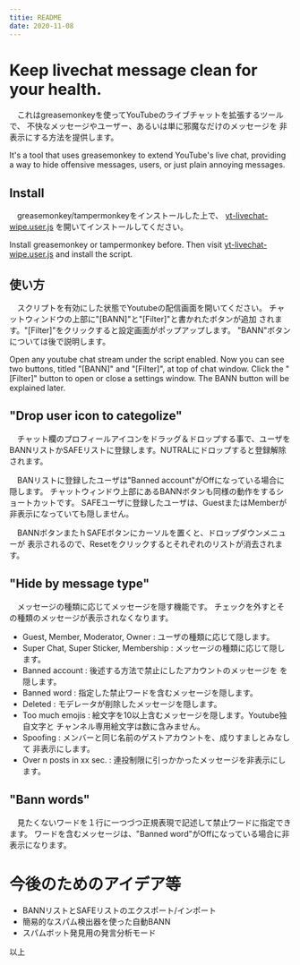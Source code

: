 ```yaml
---
titie: README
date: 2020-11-08
---
```


# Keep livechat message clean for your health.

　これはgreasemonkeyを使ってYouTubeのライブチャットを拡張するツールで、
不快なメッセージやユーザー、あるいは単に邪魔なだけのメッセージを
非表示にする方法を提供します。

It's a tool that uses greasemonkey to extend YouTube's live chat, providing
a way to hide offensive messages, users, or just plain annoying messages.


## Install

　greasemonkey/tampermonkeyをインストールした上で、
[yt-livechat-wipe.user.js](https://github.com/seagull-kamome/yt-livechat-wipe/raw/main/yt-livechat-wipe.user.js)
を開いてインストールしてください。

Install greasemonkey or tampermonkey before. Then visit
[yt-livechat-wipe.user.js](https://github.com/seagull-kamome/yt-livechat-wipe/raw/main/yt-livechat-wipe.user.js)
and install the script.


## 使い方

　スクリプトを有効にした状態でYoutubeの配信画面を開いてください。
チャットウィンドウの上部に"[BANN]"と"[Filter]"と書かれたボタンが追加
されます。"[Filter]"をクリックすると設定画面がポップアップします。
"BANN"ボタンについては後で説明します。

Open any youtube chat stream under the script enabled. Now you can see
two buttons, titled "[BANN]" and "[Filter]", at top of chat window.
Click the "[Filter]" button to open or close a settings window.
The BANN button will be explained later.

## "Drop user icon to categolize"

　チャット欄のプロフィールアイコンをドラッグ＆ドロップする事で、ユーザを
BANNリストかSAFEリストに登録します。NUTRALにドロップすると登録解除されます。

　BANリストに登録したユーザは"Banned account"がOffになっている場合に隠します。
チャットウィンドウ上部にあるBANNボタンも同様の動作をするショートカットです。
SAFEユーザに登録したユーザは、GuestまたはMemberが非表示になっていても隠しません。

　BANNボタンまたｈSAFEボタンにカーソルを置くと、ドロップダウンメニューが
表示されるので、Resetをクリックするとそれぞれのリストが消去されます。


## "Hide by message type"
　メッセージの種類に応じてメッセージを隠す機能です。
チェックを外すとその種類のメッセージが表示されなくなります。

   - Guest, Member, Moderator, Owner : ユーザの種類に応じて隠します。
   - Super Chat, Super Sticker, Membership : メッセージの種類に応じて隠します。
   - Banned account : 後述する方法で禁止にしたアカウントのメッセージを
     を隠します。
   - Banned word : 指定した禁止ワードを含むメッセージを隠します。
   - Deleted : モデレータが削除したメッセージを隠します。
   - Too much emojis : 絵文字を10以上含むメッセージを隠します。Youtube独自文字と
     チャンネル専用絵文字は数に含みません。
   - Spoofing : メンバーと同じ名前のゲストアカウントを、成りすましとみなして
     非表示にします。
   - Over n posts in xx sec. : 連投制限に引っかかったメッセージを非表示にします。

## "Bann words"

　見たくないワードを１行に一つづつ正規表現で記述して禁止ワードに指定できます。
ワードを含むメッセージは、"Banned word"がOffになっている場合に非表示になります。

# 今後のためのアイデア等

- BANNリストとSAFEリストのエクスポート/インポート
- 簡易的なスパム検出器を使った自動BANN
- スパムボット発見用の発言分析モード

以上
